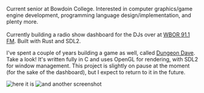 Current senior at Bowdoin College.
Interested in computer graphics/game engine development, programming language design/implementation, and plenty more.
\
\
Currently building a radio show dashboard for the DJs over at [WBOR 91.1 FM](https://github.com/WBOR-91-1-FM/). Built with Rust and SDL2.

I've spent a couple of years building a game as well, called [Dungeon Dave](https://github.com/CaspianA1/dungeon_dave).
Take a look! It's written fully in C and uses OpenGL for rendering, with SDL2 for window management.
This project is slightly on pause at the moment (for the sake of the dashboard), but I expect to return to it in the future.

![here it is](https://user-images.githubusercontent.com/41955769/211393898-6750e749-dbda-4547-b651-a633f4665d5c.png)
![and another screenshot](https://user-images.githubusercontent.com/41955769/211393863-fac34033-8377-4559-989e-6f2f726d44de.png)
